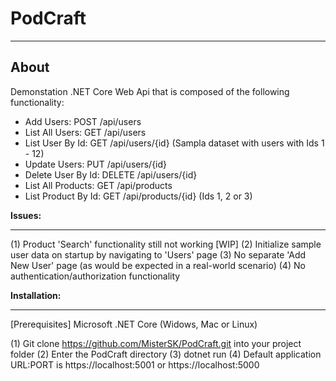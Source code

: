 # PodCraft

----

**About**
----
Demonstation .NET Core Web Api that is composed of the following functionality:

- Add Users:			POST /api/users
- List All Users:		GET /api/users
- List User By Id:		GET /api/users/{id} (Sampla dataset with users with Ids 1 - 12)
- Update Users:			PUT /api/users/{id} 	 
- Delete User By Id:	DELETE /api/users/{id}
- List All Products:	GET	/api/products
- List Product By Id:	GET	/api/products/{id} (Ids 1, 2 or 3)

**Issues:**

----

(1) Product 'Search' functionality still not working [WIP]
(2) Initialize sample user data on startup by navigating to 'Users' page
(3) No separate 'Add New User' page (as would be expected in a real-world scenario)
(4) No authentication/authorization functionality

**Installation:**

----

[Prerequisites] Microsoft .NET Core (Widows, Mac or Linux)

(1) Git clone https://github.com/MisterSK/PodCraft.git into your project folder
(2) Enter the PodCraft directory
(3) dotnet run
(4) Default application URL:PORT is https://localhost:5001 or https://localhost:5000
